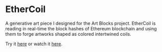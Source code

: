 # EtherCoil
A generative art piece I designed for the Art Blocks project. EtherCoil is reading in real-time the block hashes of Ethereum blockchain and using them to forge artworks shaped as colored intertwined coils.

Try it [here](http://users.dimi.uniud.it/~massimo.franceschet/HEX0x6C/EtherCoilPurchase/index.html) or watch it [here](http://users.dimi.uniud.it/~massimo.franceschet/HEX0x6C/EtherCoil/index.html).
